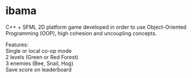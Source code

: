 # ibama
C++ + SFML 2D platform game developed in order to use Object-Oriented Programming (OOP), high cohesion and uncoupling concepts.

Features: \
Single or local co-op mode\
2 levels (Green or Red Forest)\
3 enemies (Bee, Snail, Hog)\
Save score on leaderboard
